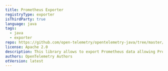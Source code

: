 ```yaml
---
title: Prometheus Exporter
registryType: exporter
isThirdParty: true
language: java
tags:
  - java
  - exporter
repo: https://github.com/open-telemetry/opentelemetry-java/tree/master/exporters/prometheus
license: Apache 2.0
description: This library allows to export Prometheus data allowing Prometheus to query metric data.
authors: OpenTelemetry Authors
otVersion: latest
---
```

